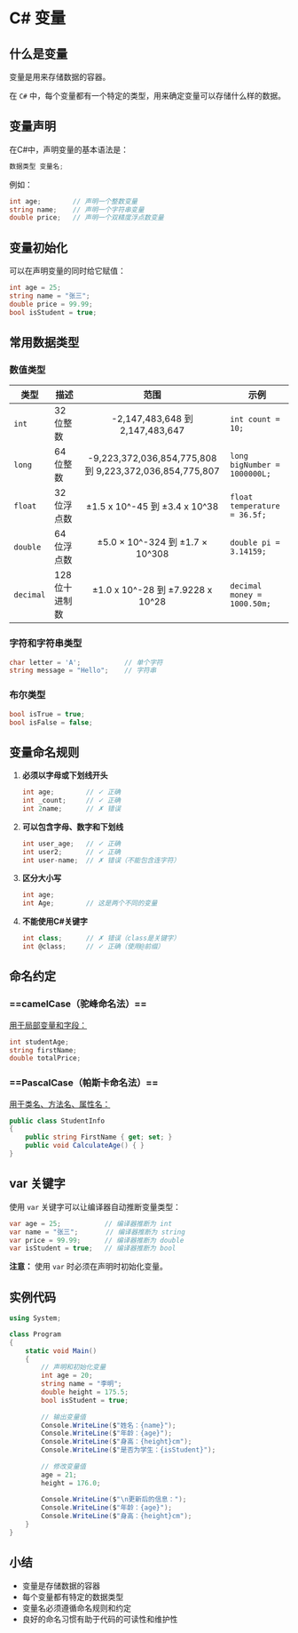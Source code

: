 # C# 变量

## 什么是变量

变量是用来存储数据的容器。

在 `C#` 中，每个变量都有一个特定的类型，用来确定变量可以存储什么样的数据。

## 变量声明

在C#中，声明变量的基本语法是：

```csharp
数据类型 变量名;
```

例如：
```csharp
int age;        // 声明一个整数变量
string name;    // 声明一个字符串变量
double price;   // 声明一个双精度浮点数变量
```

## 变量初始化

可以在声明变量的同时给它赋值：

```csharp
int age = 25;
string name = "张三";
double price = 99.99;
bool isStudent = true;
```

## 常用数据类型

### 数值类型

| 类型      | 描述          |                          范围                           | 示例                         |
| --------- | ------------- | :-----------------------------------------------------: | ---------------------------- |
| `int`     | 32位整数      |             -2,147,483,648 到 2,147,483,647             | `int count = 10;`            |
| `long`    | 64位整数      | -9,223,372,036,854,775,808 到 9,223,372,036,854,775,807 | `long bigNumber = 1000000L;` |
| `float`   | 32位浮点数    |              ±1.5 x 10^-45 到 ±3.4 x 10^38              | `float temperature = 36.5f;` |
| `double`  | 64位浮点数    |             ±5.0 × 10^-324 到 ±1.7 × 10^308             | `double pi = 3.14159;`       |
| `decimal` | 128位十进制数 |            ±1.0 x 10^-28 到 ±7.9228 x 10^28             | `decimal money = 1000.50m;`  |

### 字符和字符串类型

```csharp
char letter = 'A';           // 单个字符
string message = "Hello";    // 字符串
```

### 布尔类型

```csharp
bool isTrue = true;
bool isFalse = false;
```

## 变量命名规则

1. **必须以字母或下划线开头**
   ```csharp
   int age;        // ✓ 正确
   int _count;     // ✓ 正确
   int 2name;      // ✗ 错误
   ```

2. **可以包含字母、数字和下划线**
   ```csharp
   int user_age;   // ✓ 正确
   int user2;      // ✓ 正确
   int user-name;  // ✗ 错误（不能包含连字符）
   ```

3. **区分大小写**
   ```csharp
   int age;
   int Age;        // 这是两个不同的变量
   ```

4. **不能使用C#关键字**
   ```csharp
   int class;      // ✗ 错误（class是关键字）
   int @class;     // ✓ 正确（使用@前缀）
   ```

## 命名约定

### ==camelCase（驼峰命名法）==
<u>用于局部变量和字段：</u> 

```csharp
int studentAge;
string firstName;
double totalPrice;
```

### ==PascalCase（帕斯卡命名法）==
<u>用于类名、方法名、属性名：</u>

```csharp
public class StudentInfo
{
    public string FirstName { get; set; }
    public void CalculateAge() { }
}
```

## var 关键字

使用 `var` 关键字可以让编译器自动推断变量类型：

```csharp
var age = 25;           // 编译器推断为 int
var name = "张三";       // 编译器推断为 string
var price = 99.99;      // 编译器推断为 double
var isStudent = true;   // 编译器推断为 bool
```

**注意：** 使用 `var` 时必须在声明时初始化变量。

## 实例代码

```csharp
using System;

class Program
{
    static void Main()
    {
        // 声明和初始化变量
        int age = 20;
        string name = "李明";
        double height = 175.5;
        bool isStudent = true;
        
        // 输出变量值
        Console.WriteLine($"姓名：{name}");
        Console.WriteLine($"年龄：{age}");
        Console.WriteLine($"身高：{height}cm");
        Console.WriteLine($"是否为学生：{isStudent}");
        
        // 修改变量值
        age = 21;
        height = 176.0;
        
        Console.WriteLine($"\n更新后的信息：");
        Console.WriteLine($"年龄：{age}");
        Console.WriteLine($"身高：{height}cm");
    }
}
```

## 小结

- 变量是存储数据的容器
- 每个变量都有特定的数据类型
- 变量名必须遵循命名规则和约定
- 良好的命名习惯有助于代码的可读性和维护性